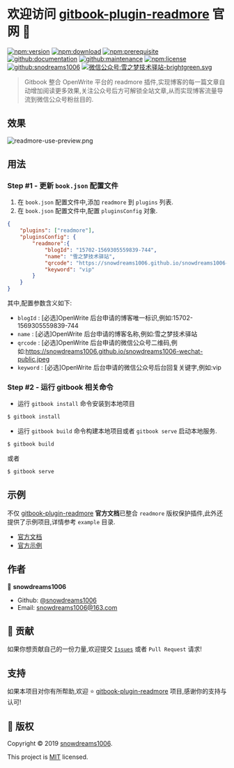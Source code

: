 # 欢迎访问 [gitbook-plugin-readmore](https://snowdreams1006.github.io/gitbook-plugin-readmore/) 官网 👋

[![npm:version](https://img.shields.io/npm/v/gitbook-plugin-readmore.svg)](https://www.npmjs.com/package/gitbook-plugin-readmore)
[![npm:download](https://img.shields.io/npm/dt/gitbook-plugin-readmore.svg)](https://www.npmjs.com/package/gitbook-plugin-readmore)
[![npm:prerequisite](https://img.shields.io/badge/gitbook-%3E%3D2.4.3-blue.svg)](https://www.npmjs.com/package/gitbook-plugin-readmore)
[![github:documentation](https://img.shields.io/badge/documentation-yes-brightgreen.svg)](https://github.com/snowdreams1006/gitbook-plugin-readmore#readme)
[![github:maintenance](https://img.shields.io/badge/Maintained%3F-yes-green.svg)](https://github.com/snowdreams1006/gitbook-plugin-readmore/graphs/commit-activity)
[![npm:license](https://img.shields.io/npm/l/gitbook-plugin-readmore.svg)](https://github.com/snowdreams1006/gitbook-plugin-readmore/blob/master/LICENSE)
[![github:snodreams1006](https://img.shields.io/badge/github-snowdreams1006-brightgreen.svg)](https://github.com/snowdreams1006)
[![微信公众号:雪之梦技术驿站-brightgreen.svg](https://img.shields.io/badge/%E5%BE%AE%E4%BF%A1%E5%85%AC%E4%BC%97%E5%8F%B7-%E9%9B%AA%E4%B9%8B%E6%A2%A6%E6%8A%80%E6%9C%AF%E9%A9%BF%E7%AB%99-brightgreen.svg)](https://snowdreams1006.github.io/snowdreams1006-wechat-public.jpeg)

> Gitbook 整合 OpenWrite 平台的 readmore 插件,实现博客的每一篇文章自动增加阅读更多效果,关注公众号后方可解锁全站文章,从而实现博客流量导流到微信公众号粉丝目的.

## 效果

![readmore-use-preview.png](readmore-use-preview.png)

## 用法

### Step #1 - 更新 `book.json` 配置文件

1. 在 `book.json` 配置文件中,添加 `readmore` 到 `plugins` 列表.
2. 在 `book.json` 配置文件中,配置 `pluginsConfig` 对象.

```json
{
    "plugins": ["readmore"],
    "pluginsConfig": {
        "readmore":{
            "blogId": "15702-1569305559839-744",
            "name": "雪之梦技术驿站",
            "qrcode": "https://snowdreams1006.github.io/snowdreams1006-wechat-public.jpeg",
            "keyword": "vip"
        }
    }
}
```

其中,配置参数含义如下: 

- `blogId` : [必选]OpenWrite 后台申请的博客唯一标识,例如:15702-1569305559839-744
- `name` : [必选]OpenWrite 后台申请的博客名称,例如:雪之梦技术驿站
- `qrcode` : [必选]OpenWrite 后台申请的微信公众号二维码,例如:https://snowdreams1006.github.io/snowdreams1006-wechat-public.jpeg
- `keyword` : [必选]OpenWrite 后台申请的微信公众号后台回复关键字,例如:vip

### Step #2 - 运行 gitbook 相关命令

- 运行 `gitbook install` 命令安装到本地项目

```bash
$ gitbook install
```

- 运行 `gitbook build` 命令构建本地项目或者 `gitbook serve` 启动本地服务.

```bash
$ gitbook build
```

或者

```bash
$ gitbook serve
```

## 示例

不仅 [gitbook-plugin-readmore](https://github.com/snowdreams1006/gitbook-plugin-readmore) **官方文档**已整合 `readmore` 版权保护插件,此外还提供了示例项目,详情参考 `example` 目录.

- [官方文档](https://github.com/snowdreams1006/gitbook-plugin-readmore/tree/master/docs)
- [官方示例](https://github.com/snowdreams1006/gitbook-plugin-readmore/tree/master/example)

## 作者

👤 **snowdreams1006**

- Github: [@snowdreams1006](https://github.com/snowdreams1006)
- Email: [snowdreams1006@163.com](mailto:snowdreams1006@163.com)

## 🤝 贡献

如果你想贡献自己的一份力量,欢迎提交 [`Issues`](https://github.com/snowdreams1006/gitbook-plugin-readmore/issues) 或者 `Pull Request` 请求!

## 支持

如果本项目对你有所帮助,欢迎 ⭐️ [gitbook-plugin-readmore](https://github.com/snowdreams1006/gitbook-plugin-readmore) 项目,感谢你的支持与认可!

## 📝 版权

Copyright © 2019 [snowdreams1006](https://github.com/snowdreams1006).

This project is [MIT](https://github.com/snowdreams1006/gitbook-plugin-readmore/blob/master/LICENSE) licensed.